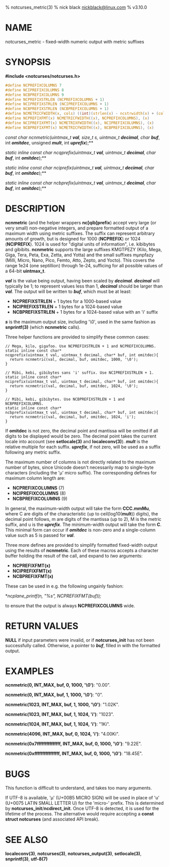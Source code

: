 % notcurses_metric(3)
% nick black <nickblack@linux.com>
% v3.10.0

# NAME

notcurses_metric - fixed-width numeric output with metric suffixes

# SYNOPSIS

**#include <notcurses/notcurses.h>**

```c
#define NCPREFIXCOLUMNS 7
#define NCIPREFIXCOLUMNS 8
#define NCBPREFIXCOLUMNS 9
#define NCPREFIXSTRLEN (NCPREFIXCOLUMNS + 1)
#define NCIPREFIXSTRLEN (NCIPREFIXCOLUMNS + 1)
#define NCBPREFIXSTRLEN (NCBPREFIXCOLUMNS + 1)
#define NCMETRICFWIDTH(x, cols) ((int)(strlen(x) - ncstrwidth(x) + (cols)))
#define NCPREFIXFMT(x) NCMETRICFWIDTH((x), NCPREFIXCOLUMNS), (x)
#define NCIPREFIXFMT(x) NCMETRIXFWIDTH((x), NCIPREFIXCOLUMNS), (x)
#define NCBPREFIXFMT(x) NCMETRICFWIDTH((x), NCBPREFIXCOLUMNS), (x)
```

**const char* ncnmetric(uintmax_t ***val***, size_t s, uintmax_t ***decimal***, char* ***buf***, int ***omitdec***, unsigned ***mult***, int ***uprefix***);**

**static inline const char* ncqprefix(uintmax_t ***val***, uintmax_t ***decimal***, char* ***buf***, int ***omitdec***);**

**static inline const char* nciprefix(uintmax_t ***val***, uintmax_t ***decimal***, char* ***buf***, int ***omitdec***);**

**static inline const char* ncbprefix(uintmax_t ***val***, uintmax_t ***decimal***, char* ***buf***, int ***omitdec***);**

# DESCRIPTION

**ncnmetric** (and the helper wrappers **nc[qib]prefix**) accept
very large (or very small) non-negative integers, and prepare formatted output
of a maximum width using metric suffixes. The suffix can represent arbitrary
amounts of growth, but is designed for 1000 (**NCPREFIX**) or 1024
(**NCIPREFIX**). 1024 is used for "digital units of information", i.e. kibibytes
and gibibits. **ncnmetric** supports the large suffixes KMGTPEZY (Kilo, Mega,
Giga, Tera, Peta, Exa, Zetta, and Yotta) and the small suffixes mµnpfazy
(Milli, Micro, Nano, Pico, Femto, Atto, Zepto, and Yocto). This covers the
range 1e24 (one septillion) through 1e-24, sufficing for all possible values of
a 64-bit **uintmax_t**.

***val*** is the value being output, having been scaled by ***decimal***.
***decimal*** will typically be 1; to represent values less than 1, ***decimal***
should be larger than ***val***. The output will be written to ***buf***, which
must be at least:

* **NCPREFIXSTRLEN** + 1 bytes for a 1000-based value
* **NCIPREFIXSTRLEN** + 1 bytes for a 1024-based value
* **NCBPREFIXSTRLEN** + 1 bytes for a 1024-based value with an 'i' suffix

***s*** is the maximum output size, including '\0', used in the same
fashion as **snprintf(3)** (which **ncnmetric** calls).

Three helper functions are provided to simplify these common cases:

```
// Mega, kilo, gigafoo. Use NCPREFIXSTRLEN + 1 and NCPREFIXCOLUMNS.
static inline const char*
ncqprefix(uintmax_t val, uintmax_t decimal, char* buf, int omitdec){
  return ncnmetric(val, decimal, buf, omitdec, 1000, '\0');
}

// Mibi, kebi, gibibytes sans 'i' suffix. Use NCIPREFIXSTRLEN + 1.
static inline const char*
nciprefix(uintmax_t val, uintmax_t decimal, char* buf, int omitdec){
  return ncnmetric(val, decimal, buf, omitdec, 1024, '\0');
}

// Mibi, kebi, gibibytes. Use NCBPREFIXSTRLEN + 1 and NCBPREFIXCOLUMNS.
static inline const char*
ncbprefix(uintmax_t val, uintmax_t decimal, char* buf, int omitdec){
  return ncnmetric(val, decimal, buf, omitdec, 1024, 'i');
}
```

If **omitdec** is not zero, the decimal point and mantissa will be
omitted if all digits to be displayed would be zero. The decimal point takes
the current locale into account (see **setlocale(3)** and **localeconv(3)**).
***mult*** is the relative multiple for each suffix. ***uprefix***, if not zero,
will be used as a suffix following any metric suffix.

The maximum number of columns is not directly related to the maximum number of
bytes, since Unicode doesn't necessarily map to single-byte characters
(including the 'µ' micro suffix). The corresponding defines for maximum column
length are:

* **NCPREFIXCOLUMNS** (7)
* **NCIPREFIXCOLUMNS** (8)
* **NCBPREFIXCOLUMNS** (9)

In general, the maximum-width output will take the form **CCC.mmMu**, where C
are digits of the characteristic (up to ceil(log10(**mult**)) digits), the
decimal point follows, m are digits of the mantissa (up to 2), M is the metric
suffix, and u is the ***uprefix***. The minimum-width output will take the form
**C**. This minimal form can occur if ***omitdec*** is non-zero and a
single-column value such as 5 is passed for ***val***.

Three more defines are provided to simplify formatted fixed-width output using
the results of **ncnmetric**. Each of these macros accepts a character buffer
holding the result of the call, and expand to *two* arguments:

* **NCPREFIXFMT(x)**
* **NCIPREFIXFMT(x)**
* **NCBPREFIXFMT(x)**

These can be used in e.g. the following ungainly fashion:

**ncplane_printf(n, "%*s", NCPREFIXFMT(buf));**

to ensure that the output is always **NCPREFIXCOLUMNS** wide.

# RETURN VALUES

**NULL** if input parameters were invalid, or if **notcurses_init**
has not been successfully called. Otherwise, a pointer to ***buf***,
filled in with the formatted output.

# EXAMPLES

**ncnmetric(0, INT_MAX, buf, 0, 1000, '\0')**: "0.00".

**ncnmetric(0, INT_MAX, buf, 1, 1000, '\0')**: "0".

**ncnmetric(1023, INT_MAX, buf, 1, 1000, '\0')**: "1.02K".

**ncnmetric(1023, INT_MAX, buf, 1, 1024, 'i')**: "1023".

**ncnmetric(1024, INT_MAX, buf, 1, 1024, 'i')**: "1Ki".

**ncnmetric(4096, INT_MAX, buf, 0, 1024, 'i')**: "4.00Ki".

**ncnmetric(0x7fffffffffffffff, INT_MAX, buf, 0, 1000, '\0')**: "9.22E".

**ncnmetric(0xffffffffffffffff, INT_MAX, buf, 0, 1000, '\0')**: "18.45E".

# BUGS

This function is difficult to understand, and takes too many arguments.

If UTF-8 is available, 'µ' (U+00B5 MICRO SIGN) will be used in place of
'u' (U+0075 LATIN SMALL LETTER U) for the 'micro-' prefix. This is
determined by **notcurses_init**/**ncdirect_init**. Once UTF-8 is detected,
it is used for the lifetime of the process. The alternative would require
accepting a **const struct notcurses** (and associated API break).

# SEE ALSO

**localeconv(3)**,
**notcurses(3)**,
**notcurses_output(3)**,
**setlocale(3)**,
**snprintf(3)**,
**utf-8(7)**
